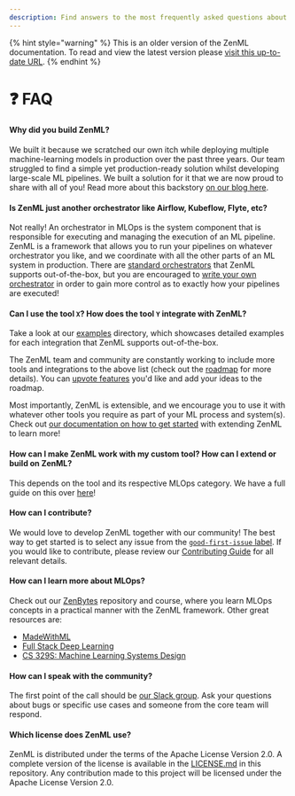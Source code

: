 ```yaml
---
description: Find answers to the most frequently asked questions about ZenML.
---
```


{% hint style="warning" %}
This is an older version of the ZenML documentation. To read and view the latest version please [visit this up-to-date URL](https://docs.zenml.io).
{% endhint %}


# ❓ FAQ

#### Why did you build ZenML?

We built it because we scratched our own itch while deploying multiple machine-learning models in production over the
past three years. Our team struggled to find a simple yet production-ready solution whilst developing large-scale ML
pipelines. We built a solution for it that we are now proud to share with all of you! Read more about this
backstory [on our blog here](https://blog.zenml.io/why-zenml/).

#### Is ZenML just another orchestrator like Airflow, Kubeflow, Flyte, etc?

Not really! An orchestrator in MLOps is the system component that is responsible for executing and managing the
execution of an ML pipeline. ZenML is a framework that allows you to run your pipelines on whatever orchestrator you
like, and we coordinate with all the other parts of an ML system in production. There
are [standard orchestrators](/docs/book/user-guide/component-guide/orchestrators/orchestrators.md) that ZenML supports out-of-the-box,
but you are encouraged to [write your own orchestrator](/docs/book/user-guide/component-guide/orchestrators/custom.md) in order to gain
more control as to exactly how your pipelines are executed!

#### Can I use the tool `X`? How does the tool `Y` integrate with ZenML?

Take a look at our [examples](https://github.com/zenml-io/zenml/tree/main/examples) directory, which showcases detailed
examples for each integration that ZenML supports out-of-the-box.

The ZenML team and community are constantly working to include more tools and integrations to the above list (check out
the [roadmap](https://zenml.io/roadmap) for more details). You can [upvote features](https://zenml.io/discussion) you'd
like and add your ideas to the roadmap.

Most importantly, ZenML is extensible, and we encourage you to use it with whatever other tools you require as part of
your ML process and system(s). Check out [our documentation on how to get started](../introduction.md)
with extending ZenML to learn more!

#### How can I make ZenML work with my custom tool? How can I extend or build on ZenML?

This depends on the tool and its respective MLOps category. We have a full guide on this
over [here](/docs/book/platform-guide/set-up-your-mlops-platform/implement-a-custom-stack-component.md)!

#### How can I contribute?

We would love to develop ZenML together with our community! The best way to get started is to select any issue from
the [`good-first-issue` label](https://github.com/zenml-io/zenml/labels/good%20first%20issue). If you would like to
contribute, please review our [Contributing Guide](https://github.com/zenml-io/zenml/blob/main/CONTRIBUTING.md) for all
relevant details.

#### How can I learn more about MLOps?

Check out our [ZenBytes](https://github.com/zenml-io/zenbytes) repository and course, where you learn MLOps concepts in
a practical manner with the ZenML framework. Other great resources are:

* [MadeWithML](https://madewithml.com/)
* [Full Stack Deep Learning](https://fullstackdeeplearning.com/)
* [CS 329S: Machine Learning Systems Design](https://stanford-cs329s.github.io/)

#### How can I speak with the community?

The first point of the call should be [our Slack group](https://zenml.io/slack-invite/). Ask your questions about bugs
or specific use cases and someone from the core team will respond.

#### Which license does ZenML use?

ZenML is distributed under the terms of the Apache License Version 2.0. A complete version of the license is available
in the [LICENSE.md](https://github.com/zenml-io/zenml/blob/main/LICENSE) in this repository. Any contribution made to
this project will be licensed under the Apache License Version 2.0.

